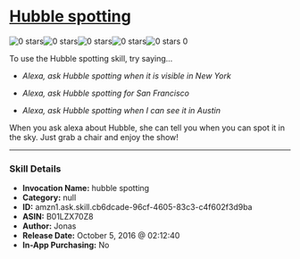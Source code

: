 # [Hubble spotting](http://alexa.amazon.com/#skills/amzn1.ask.skill.cb6dcade-96cf-4605-83c3-c4f602f3d9ba)
![0 stars](../../images/ic_star_border_black_18dp_1x.png)![0 stars](../../images/ic_star_border_black_18dp_1x.png)![0 stars](../../images/ic_star_border_black_18dp_1x.png)![0 stars](../../images/ic_star_border_black_18dp_1x.png)![0 stars](../../images/ic_star_border_black_18dp_1x.png) 0

To use the Hubble spotting skill, try saying...

* *Alexa, ask Hubble spotting when it is visible in New York*

* *Alexa, ask Hubble spotting for San Francisco*

* *Alexa, ask Hubble spotting when I can see it in Austin*

When you ask alexa about Hubble, she can tell you when you can spot it in the sky. Just grab a chair and enjoy the show!

***

### Skill Details

* **Invocation Name:** hubble spotting
* **Category:** null
* **ID:** amzn1.ask.skill.cb6dcade-96cf-4605-83c3-c4f602f3d9ba
* **ASIN:** B01LZX70Z8
* **Author:** Jonas
* **Release Date:** October 5, 2016 @ 02:12:40
* **In-App Purchasing:** No
